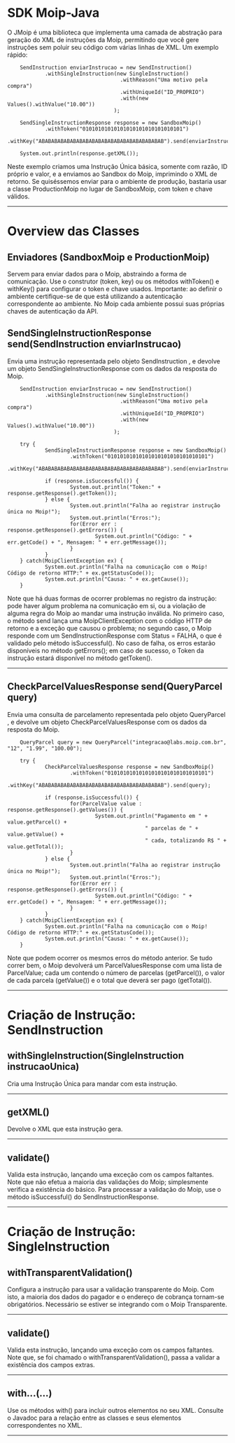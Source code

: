 ﻿SDK Moip-Java
============================

O JMoip é uma biblioteca que implementa uma camada de abstração para geração do XML de instruções da Moip, permitindo que você gere instruções sem poluir seu código com várias linhas de XML. Um exemplo rápido:

        SendInstruction enviarInstrucao = new SendInstruction()
                .withSingleInstruction(new SingleInstruction()
                                        .withReason("Uma motivo pela compra")
                                        .withUniqueId("ID_PROPRIO")
                                        .with(new Values().withValue("10.00"))
                                      );

        SendSingleInstructionResponse response = new SandboxMoip()
                .withToken("01010101010101010101010101010101")
                .withKey("ABABABABABABABABABABABABABABABABABABABAB").send(enviarInstrucao);

        System.out.println(response.getXML());
	
Neste exemplo criamos uma Instrução Única básica, somente com razão, ID próprio e valor, e a enviamos ao Sandbox do Moip, imprimindo o XML de retorno. Se quiséssemos enviar para o ambiente de produção, bastaria usar a classe ProductionMoip no lugar de SandboxMoip, com token e chave válidos.

--------------------------------------------------

Overview das Classes
=====================

Enviadores (SandboxMoip e ProductionMoip)
--------------------
Servem para enviar dados para o Moip, abstraindo a forma de comunicação.
Use o construtor (token, key) ou os métodos withToken() e withKey() para configurar o token e chave usados.
Importante: ao definir o ambiente certifique-se de que está utilizando a autenticação correspondente ao ambiente. No Moip cada ambiente possui suas próprias chaves de autenticação da API.

SendSingleInstructionResponse send(SendInstruction enviarInstrucao)
-----------------------

Envia uma instrução representada pelo objeto SendInstruction , e devolve um objeto SendSingleInstructionResponse com os dados da resposta do Moip.

        SendInstruction enviarInstrucao = new SendInstruction()
                .withSingleInstruction(new SingleInstruction()
                                        .withReason("Uma motivo pela compra")
                                        .withUniqueId("ID_PROPRIO")
                                        .with(new Values().withValue("10.00"))
                                      );

        try {
                SendSingleInstructionResponse response = new SandboxMoip()
                        .withToken("01010101010101010101010101010101")
                        .withKey("ABABABABABABABABABABABABABABABABABABABAB").send(enviarInstrucao);

                if (response.isSuccessful()) {
                        System.out.println("Token:" + response.getResponse().getToken());
                } else {
                        System.out.println("Falha ao registrar instrução única no Moip!");
                        System.out.println("Erros:");
                        for(Error err : response.getResponse().getErrors()) {
                                System.out.println("Código: " + err.getCode() + ", Mensagem: " + err.getMessage());
                        }
                }
        } catch(MoipClientException ex) {
                System.out.println("Falha na comunicação com o Moip! Código de retorno HTTP:" + ex.getStatusCode());
                System.out.println("Causa: " + ex.getCause());
        }

Note que há duas formas de ocorrer problemas no registro da instrução: pode haver algum problema na comunicação em si, ou a violação de alguma regra do Moip ao mandar uma instrução inválida. No primeiro caso, o método send lança uma MoipClientException com o código HTTP de retorno e a exceção que causou o problema; no segundo caso, o Moip responde com um SendInstructionResponse com Status = FALHA, o que é validado pelo método isSuccessful(). No caso de falha, os erros estarão disponíveis no método getErrors(); em caso de sucesso, o Token da instrução estará disponível no método getToken().

-----------------------------------------------

CheckParcelValuesResponse send(QueryParcel query)
-----------------------
Envia uma consulta de parcelamento representada pelo objeto QueryParcel , e devolve um objeto CheckParcelValuesResponse com os dados da resposta do Moip.


        QueryParcel query = new QueryParcel("integracao@labs.moip.com.br", "12", "1.99", "100.00");

        try {
                CheckParcelValuesResponse response = new SandboxMoip()
                        .withToken("01010101010101010101010101010101")
                        .withKey("ABABABABABABABABABABABABABABABABABABABAB").send(query);

                if (response.isSuccessful()) {
                        for(ParcelValue value : response.getResponse().getValues()) {
                                System.out.println("Pagamento em " + value.getParcel() + 
                                                " parcelas de " + value.getValue() + 
                                                " cada, totalizando R$ " + value.getTotal());
                        }
                } else {
                        System.out.println("Falha ao registrar instrução única no Moip!");
                        System.out.println("Erros:");
                        for(Error err : response.getResponse().getErrors()) {
                                System.out.println("Código: " + err.getCode() + ", Mensagem: " + err.getMessage());
                        }
                }
        } catch(MoipClientException ex) {
                System.out.println("Falha na comunicação com o Moip! Código de retorno HTTP:" + ex.getStatusCode());
                System.out.println("Causa: " + ex.getCause());
        }

Note que podem ocorrer os mesmos erros do método anterior. Se tudo correr bem, o Moip devolverá um ParcelValuesResponse com uma lista de ParcelValue; cada um contendo o número de parcelas (getParcel()), o valor de cada parcela (getValue()) e o total que deverá ser pago (getTotal()).

-------------------------------------------------

Criação de Instrução: SendInstruction
=====================================

withSingleInstruction(SingleInstruction instrucaoUnica)
--------------------
Cria uma Instrução Única para mandar com esta instrução.

--------------------------------------------------

getXML()
----------
Devolve o XML que esta instrução gera.

-----------------------------------------------------

validate()
-------------
Valida esta instrução, lançando uma exceção com os campos faltantes. Note que não efetua a maioria das validações do Moip; simplesmente verifica a existência do básico. Para processar a validação do Moip, use o método isSuccessful() do SendInstructionResponse.

-----------------------------------------------------

Criação de Instrução: SingleInstruction
=================================

withTransparentValidation()
------------------
Configura a instrução para usar a validação transparente do Moip. Com isto, a maioria dos dados do pagador e o endereço de cobrança tornam-se obrigatórios. Necessário se estiver se integrando com o Moip Transparente.

------------------------------------------------------

validate()
-------------
Valida esta instrução, lançando uma exceção com os campos faltantes. Note que, se foi chamado o withTransparentValidation(), passa a validar a existência dos campos extras.

------------------------------------------------------

with...(...)
-------------
Use os métodos with() para incluir outros elementos no seu XML. Consulte o Javadoc para a relação entre as classes e seus elementos correspondentes no XML.

------------------------------------------------------
